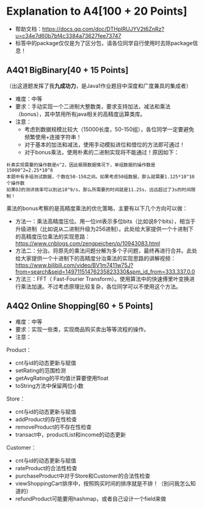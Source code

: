 # Explanation to A4[100 + 20 Points]

- 帮助文档：https://docs.qq.com/doc/DTHpIRUJYV2t6ZnRz?u=c34e7d60b7bf4c3384a73627fee73747
- 标答中的package仅仅是为了区分包，请各位同学自行使用时去除package信息！

## A4Q1 BigBinary[40 + 15 Points]

（出这道题发挥了我**九成功力**，是Java1作业题目中深度和广度兼具的集成者）

- 难度：中等
- 要求：手动实现一个二进制大整数类，要求支持加法，减法和乘法（bonus），其中禁用所有java相关的高精度运算类库。
- 注意：
    - 考虑到数据规模比较大（15000长度，50-150组），各位同学一定要避免频繁使用+连接字符串！
    - 对于基本的加法和减法，使用手动模拟进位和借位的方法即可通过！
    - 对于bonus乘法，使用朴素的二进制实现将不能通过！原因如下：

```
朴素实现需要的操作数是n^2，因此极限数据情况下，单组数据的操作数是15000^2=2.25*10^8
本题中有多组测试数据，个数在50-150之间。如果考虑50组数据，那么就需要1.125*10^10个操作数
如果OJ的测评效率可以到达10^9/s，那么所需要的时间就是11.25s，远远超过了3s的时间限制！
```

乘法的bonus考察的是高精度乘法的优化策略，主要有以下几个方向可以做：
- 方法一：乘法高精度压位。用一位int表示多位bits（比如说8个bits），相当于升级进制（比如说从二进制升级为256进制）。此处给大家提供一个十进制下的高精度压位乘法的实现思路：https://www.cnblogs.com/zengpeichen/p/10943083.html
- 方法二：分治。将原先的乘法问题分解为多个子问题，最终再进行合并。此处给大家提供一个十进制下的高精度分治乘法的实现思路的讲解视频：https://www.bilibili.com/video/BV1m7411w75J?from=search&seid=14971151476235823330&spm_id_from=333.337.0.0
- 方法三：FFT（ Fast-Fourier Transform）。使用算法中的快速傅里叶变换进行乘法加速。不过考虑原理比较复杂，各位同学可以不使用这个方法。

## A4Q2 Online Shopping[60 + 5 Points]
- 难度：中等
- 要求：实现一些类，实现商品购买卖出等等流程的操作。
- 注意：

Product：
- cnt与id的动态更新与赋值
- setRating的范围检测
- getAvgRating的平均值计算要使用float
- toString方法中保留两位小数

Store：
- cnt与id的动态更新与赋值
- addProduct的存在性检查
- removeProduct的不存在性检查
- transact中，productList和income的动态更新

Customer：
- cnt与id的动态更新与赋值
- rateProduct的合法性检查
- purchaseProduct中对于Store和Customer的合法性检查
- viewShoppingCart排序中，按照购买时间的排序就是不排！（别问我怎么知道的）
- refundProduct可能要用hashmap，或者自己设计一个field来做
